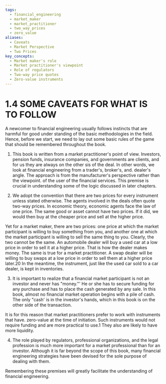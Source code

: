 ```yaml
---
tags:
  - financial_engineering
  - market_maker
  - market_practitioner
  - two_way_prices
  - zero_value
aliases:
  - Caveats
  - Market Perspective
  - Two Prices
key_concepts:
  - Market maker's role
  - Market practitioner's viewpoint
  - Role of regulators
  - Two-way price quotes
  - Zero-value instruments
---
```


# 1.4 SOME CAVEATS FOR WHAT IS TO FOLLOW  

A newcomer to financial engineering usually follows instincts that are harmful for good under standing of the basic methodologies in the field. Hence, before we start, we need to lay out some basic rules of the game that should be remembered throughout the book.  

1. This book is written from a market practitioner's point of view. Investors, pension funds, insurance companies, and governments are clients, and for us they are always on the other sis of the deal. In other words, we look at financial engineering from a trader's, broker's, and. dealer's angle. The approach is from the manufacturer's perspective rather than the viewpoint. of the user of the financial services. This premise is crucial in understanding some of the logic discussed in later chapters.  

2. We adopt the convention that there are two prices for every instrument unless stated otherwise. The agents involved in the deals often quote two-way prices. In economic theory, economic agents face the law of one price. The same good or asset cannot have two prices. If it did, we would then buy at the cheaper price and sell at the higher price.  

Yet for a market maker, there are two prices: one price at which the market participant is willing to buy something from you, and another one at which the market participant is willing to sell the same thing to you. Clearly, the two cannot be the same. An automobile dealer will buy a used car at a low price in order to sell it at a higher price. That is how the dealer makes money. The same is true for a market practitioner. A swap dealer will be willing to buy swaps at a low price in order to sell them at a higher price later.20 In the meantime, the instrument, just like the used car sold to a car dealer, is kept in inventories.  

3. It is important to realize that a financial market participant is not an investor and never has "money."' He or she has to secure funding for any purchase and has to place the cash generated by any sale. In this book, almost no financial market operation begins with a pile of cash. The only "cash' is in the investor's hands, which in this book is on the other side of the transaction.  

It is for this reason that market practitioners prefer to work with instruments that have. zero-value at the time of initiation. Such instruments would not require funding and are more practical to use.1 They also are likely to have more liquidity.  

4. The role played by regulators, professional organizations, and the legal profession is much more important for a market professional than for an investor. Although it is far beyond the scope of this book, many financial engineering strategies have been devised for the sole purpose of dealing with them.  

Remembering these premises will greatly facilitate the understanding of financial engineering.  
